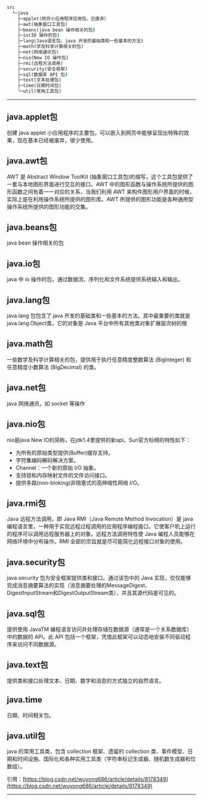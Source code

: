 ```cmd
src
  └─java
    ├─applet(网页小应用程序应用包，已废弃）
    ├─awt(抽象窗口工具包)
    ├─beans(java bean 操作相关的包)
    ├─io(IO 操作的包)
    ├─lang(Java语言包，java 开发的基础类和一些基本的方法)
    ├─math(学及科学计算相关的包)
    ├─net(网络通讯包)
    ├─nio(New IO 操作包)
    ├─rmi(远程方法调用)
    ├─security(安全框架)
    ├─sql(数据库 API 包)
    ├─text(文本处理包)
    ├─time(日期时间包)
    └─util(常用工具包)
```

-----------------------------------------

## java.applet包

创建 java applet 小应用程序的主要包，可以嵌入到网页中能够呈现出特殊的效果，现在基本已经被废弃，很少使用。

## java.awt包

AWT 是 Abstract Window ToolKit (抽象窗口工具包)的缩写，这个工具包提供了一套与本地图形界面进行交互的接口。AWT 中的图形函数与操作系统所提供的图形函数之间有着一一对应的关系，当我们利用 AWT 来构件图形用户界面的时候，实际上是在利用操作系统所提供的图形库。AWT 所提供的图形功能是各种通用型操作系统所提供的图形功能的交集。

## java.beans包 

java bean 操作相关的包

## java.io包

java 中 io 操作的包，通过数据流、序列化和文件系统提供系统输入和输出。

## java.lang包

java.lang 包包含了 java 开发的基础类和一些基本的方法。其中最重要的类就是 java.lang.Object类，它的对象是 Java 平台中所有其他类对象扩展层次树的根

## java.math包

一些数学及科学计算相关的包，提供用于执行任意精度整数算法 (BigInteger) 和任意精度小数算法 (BigDecimal) 的类。

## java.net包

java 网络通讯，如 socket 等操作

## java.nio包

nio是java New IO的简称，在jdk1.4里提供的新api。Sun官方标榜的特性如下：

- 为所有的原始类型提供(Buffer)缓存支持。
- 字符集编码解码解决方案。
- Channel：一个新的原始 I/O 抽象。
- 支持锁和内存映射文件的文件访问接口。
- 提供多路(non-bloking)非阻塞式的高伸缩性网络 I/O。

## java.rmi包

Java 远程方法调用，即 Java RMI（Java Remote Method Invocation）是 java 编程语言里，一种用于实现远程过程调用的应用程序编程接口。它使客户机上运行的程序可以调用远程服务器上的对象。远程方法调用特性使 Java 编程人员能够在网络环境中分布操作。RMI 全部的宗旨就是尽可能简化远程接口对象的使用。

## java.security包

java.security 包为安全框架提供类和接口。通过该包中的 Java 实现，仅仅能够完成消息摘要算法的实现（消息摘要处理的MessageDigest、DigestInputStream和DigestOutputStream类），并且其源代码是可见的。

## java.sql包

提供使用 JavaTM 编程语言访问并处理存储在数据源（通常是一个关系数据库）中的数据的 API。此 API 包括一个框架，凭借此框架可以动态地安装不同驱动程序来访问不同数据源。

## java.text包

提供类和接口处理文本、日期、数字和消息的方式独立的自然语言。

## java.time

日期、时间相关包。

## java.util包

java 的常用工具类，包含 collection 框架、遗留的 collection 类、事件模型、日期和时间设施、国际化和各种实用工具类（字符串标记生成器、随机数生成器和位数组）。

引用：[https://blog.csdn.net/wuyong686/article/details/8178349](https://blog.csdn.net/wuyong686/article/details/8178349)

-----------------------------------------